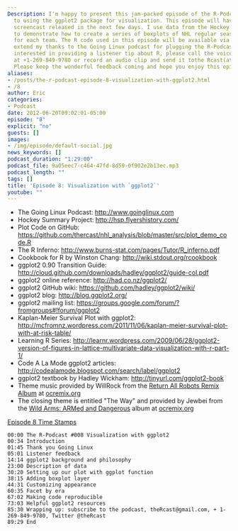 ```yaml
---
Description: I'm happy to present this jam-packed episode of the R-Podcast dedicated
  to using the ggplot2 package for visualization. This episode will have a companion
  screencast released in the next few days. I use data from the Hockey Summary Project
  to demonstrate how to create a series of boxplots of NHL regular season attendance
  for each team. The R code used in this episode will be available via GitHub. I also
  extend my thanks to the Going Linux podcast for plugging the R-Podcast. If you are
  interested in providing a listener tip about R, please call the voicemail hotline
  at +1-269-849-9780 or record an audio clip and send it tothe Rcast(at)gmail.com.
  Please keep the wonderful feedback coming and hope you enjoy this episode!
aliases:
- /posts/the-r-podcast-episode-8-visualization-with-ggplot2.html
- /8
author: Eric
categories:
- Podcast
date: 2012-06-20T09:02:01-05:00
episode: "8"
explicit: "no"
guests: []
images:
- /img/episode/default-social.jpg
news_keywords: []
podcast_duration: "1:29:00"
podcast_file: 9a05eec7-c464-47fd-8d59-0f902e2b13ec.mp3
podcast_length: ""
tags: []
title: 'Episode 8: Visualization with `ggplot2`'
youtube: ""
---
```


-   The Going Linux Podcast: <http://www.goinglinux.com>
-   Hockey Summary Project: <http://hsp.flyershistory.com/>
-   Plot Code on GitHub: <https://github.com/thercast/nhl_analysis/blob/master/src/plot_demo_code.R>
-   The R Inferno: <http://www.burns-stat.com/pages/Tutor/R_inferno.pdf>
-   Cookbook for R by Winston Chang: <http://wiki.stdout.org/rcookbook>
-   ggplot2 0.90 Transition Guide: <http://cloud.github.com/downloads/hadley/ggplot2/guide-col.pdf>
-   ggplot2 online reference: <http://had.co.nz/ggplot2/>
-   ggplot2 GitHub wiki: <https://github.com/hadley/ggplot2/wiki/>
-   ggplot2 blog: <http://blog.ggplot2.org/>
-   ggplot2 mailing list: <https://groups.google.com/forum/?fromgroups#!forum/ggplot2>
-   Kaplan-Meier Survival Plot with ggplot2: <http://mcfromnz.wordpress.com/2011/11/06/kaplan-meier-survival-plot-with-at-risk-table/>
-   Learning R Series: <http://learnr.wordpress.com/2009/06/28/ggplot2-version-of-figures-in-lattice-multivariate-data-visualization-with-r-part-1/>
-   Code A La Mode ggplot2 articles: <http://codealamode.blogspot.com/search/label/ggplot2>
-   ggplot2 textbook by Hadley Wickham: <http://tinyurl.com/ggplot2-book>
-   Theme music provided by WillRock from the [Return All Robots Remix Album](http://ocremix.org/events/returnallrobots/) at [ocremix.org](http://ocremix.org/)
-   The closing theme is entitled "The Way" and provided by Jewbei from the [Wild Arms: ARMed and Dangerous](http://armed.ocremix.org/) album at [ocremix.org](http://ocremix.org/)

<span style="text-decoration: underline;">Episode 8 Time Stamps</span>

    00:00 The R-Podcast #008 Visualization with ggplot2
    00:34 Introduction
    01:45 Thank you Going Linux
    05:01 Listener feedback
    14:14 ggplot2 background and philosophy
    23:00 Description of data
    30:20 Setting up our plot with ggplot function
    38:15 Adding boxplot layer
    44:31 Customizing appearance
    60:35 Facet by era
    67:02 Making code reproducible
    73:03 Helpful ggplot2 resources
    85:30 Wrapping up: subscribe to the podcast, theRcast@gmail.com, + 1-269-849-9780, Twitter @theRcast
    89:29 End

